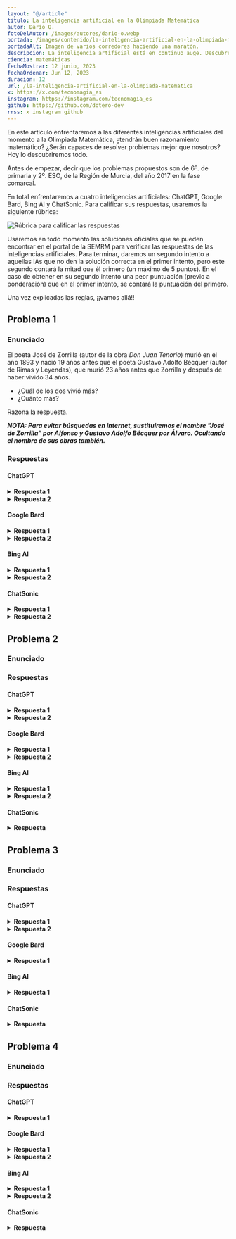 ```yaml
---
layout: "@/article"
titulo: La inteligencia artificial en la Olimpiada Matemática
autor: Darío O.
fotoDelAutor: /images/autores/dario-o.webp
portada: /images/contenido/la-inteligencia-artificial-en-la-olimpiada-matematica/portada.webp
portadaAlt: Imagen de varios corredores haciendo una maratón.
descripcion: La inteligencia artificial está en continuo auge. Descubre su poder en este artículo.
ciencia: matemáticas
fechaMostrar: 12 junio, 2023
fechaOrdenar: Jun 12, 2023
duracion: 12
url: /la-inteligencia-artificial-en-la-olimpiada-matematica
x: https://x.com/tecnomagia_es
instagram: https://instagram.com/tecnomagia_es
github: https://github.com/dotero-dev
rrss: x instagram github
---
```


En este artículo enfrentaremos a las diferentes inteligencias artificiales del momento a la Olimpiada Matemática, ¿tendrán buen razonamiento matemático? ¿Serán capaces de resolver problemas mejor que nosotros? Hoy lo descubriremos todo.

Antes de empezar, decir que los problemas propuestos son de 6º. de primaria y 2º. ESO, de la Región de Murcia, del año 2017 en la fase comarcal.

En total enfrentaremos a cuatro inteligencias artificiales: ChatGPT, Google Bard, Bing AI y ChatSonic. Para calificar sus respuestas, usaremos la siguiente rúbrica:

![Rúbrica para calificar las respuestas](/images/contenido/la-inteligencia-artificial-en-la-olimpiada-matematica/rubrica.webp)

Usaremos en todo momento las soluciones oficiales que se pueden encontrar en el portal de la SEMRM para verificar las respuestas de las inteligencias artificiales. Para terminar, daremos un segundo intento a aquellas IAs que no den la solución correcta en el primer intento, pero este segundo contará la mitad que él primero (un máximo de 5 puntos). En el caso de obtener en su segundo intento una peor puntuación (previo a ponderación) que en el primer intento, se contará la puntuación del primero.

Una vez explicadas las reglas, ¡¡vamos allá!!

## Problema 1

### Enunciado

El poeta José de Zorrilla (autor de la obra *Don Juan Tenorio*) murió en el año 1893 y nació 19 años antes que el poeta Gustavo Adolfo Bécquer (autor de Rimas y Leyendas), que murió 23 años antes que Zorrilla y después de haber vivido 34 años.

- ¿Cuál de los dos vivió más?
- ¿Cuánto más?

Razona la respuesta.

***NOTA: Para evitar búsquedas en internet, sustituiremos el nombre "José de Zorrilla" por Alfonso y Gustavo Adolfo Bécquer por Álvaro. Ocultando el nombre de sus obras también.***

### Respuestas

#### ChatGPT

<details>
<summary><b>Respuesta 1</b></summary>
Para resolver este problema, vamos a analizar la información proporcionada:

1.	Alfonso murió en el año 1893.
2.	Álvaro nació 19 años después que Alfonso.
3.	Álvaro murió 23 años antes que Alfonso.
4.	Álvaro vivió 34 años.

A partir de esta información, podemos calcular los años de vida de Alfonso:
1.	Alfonso vivió hasta el año en el que murió, que es 1893.
2.	Restamos los años de vida de Álvaro (34 años) a la fecha de muerte de Alfonso: 1893 - 34 = 1859.
3.	Esto significa que Alfonso nació en el año 1859.

Ahora podemos comparar los años de vida de Alfonso y Álvaro:

- Alfonso vivió desde 1859 hasta 1893, lo que equivale a 34 años.
- Álvaro vivió desde su nacimiento hasta su muerte, que son 34 años en total.

Por lo tanto, ambos vivieron la misma cantidad de años: 34 años.

En resumen, ninguno de los dos vivió más que el otro, ya que ambos vivieron exactamente 34 años.
</details>

<details>
<summary><b>Respuesta 2</b></summary>
Para responder a estas preguntas, vamos a analizar la información proporcionada:

- Alfonso murió en el año 1893 y vivió un total de 34 años.
- Álvaro murió 23 años antes que Alfonso.

Si Álvaro murió 23 años antes que Alfonso y Alfonso vivió 34 años, podemos calcular el año de nacimiento de Álvaro sumando 23 años al año de la muerte de Alfonso.

Año de nacimiento de Álvaro = Año de muerte de Alfonso + 23

Año de nacimiento de Álvaro = 1893 + 23 = 1916

Dado que Alfonso nació 19 años antes que Álvaro, podemos calcular el año de nacimiento de Alfonso restando 19 años al año de nacimiento de Álvaro.

Año de nacimiento de Alfonso = Año de nacimiento de Álvaro - 19

Año de nacimiento de Alfonso = 1916 - 19 = 1897

Ahora podemos determinar quién vivió más tiempo restando el año de nacimiento de Alfonso al año de muerte de Alfonso y comparándolo con el tiempo de vida de Álvaro.

Tiempo de vida de Alfonso = Año de muerte de Alfonso - Año de nacimiento de Alfonso

Tiempo de vida de Alfonso = 1893 - 1897 = -4

Esto indica que Alfonso habría muerto 4 años antes de su nacimiento, lo cual no tiene sentido. Es probable que haya un error en la información proporcionada o en los cálculos realizados. Por lo tanto, no se puede determinar quién vivió más ni cuánto más tiempo vivió sin información adicional o corrección de los datos.
</details>

#### Google Bard

<details>
<summary><b>Respuesta 1</b></summary>

</details>

<details>
<summary><b>Respuesta 2</b></summary>

</details>

#### Bing AI

<details>
<summary><b>Respuesta 1</b></summary>

</details>

<details>
<summary><b>Respuesta 2</b></summary>

</details>

#### ChatSonic

<details>
<summary><b>Respuesta 1</b></summary>

</details>

<details>
<summary><b>Respuesta 2</b></summary>

</details>

## Problema 2

### Enunciado

### Respuestas

#### ChatGPT

<details>
<summary><b>Respuesta 1</b></summary>

</details>

<details>
<summary><b>Respuesta 2</b></summary>

</details>

#### Google Bard

<details>
<summary><b>Respuesta 1</b></summary>

</details>

<details>
<summary><b>Respuesta 2</b></summary>

</details>

#### Bing AI

<details>
<summary><b>Respuesta 1</b></summary>

</details>

<details>
<summary><b>Respuesta 2</b></summary>

</details>

#### ChatSonic

<details>
<summary><b>Respuesta</b></summary>

</details>

## Problema 3

### Enunciado

### Respuestas

#### ChatGPT

<details>
<summary><b>Respuesta 1</b></summary>

</details>

<details>
<summary><b>Respuesta 2</b></summary>

</details>

#### Google Bard

<details>
<summary><b>Respuesta 1</b></summary>

</details>

#### Bing AI

<details>
<summary><b>Respuesta 1</b></summary>

</details>


#### ChatSonic

<details>
<summary><b>Respuesta</b></summary>

</details>

## Problema 4

### Enunciado

### Respuestas

#### ChatGPT

<details>
<summary><b>Respuesta 1</b></summary>

</details>

#### Google Bard

<details>
<summary><b>Respuesta 1</b></summary>

</details>

<details>
<summary><b>Respuesta 2</b></summary>

</details>

#### Bing AI

<details>
<summary><b>Respuesta 1</b></summary>

</details>

<details>
<summary><b>Respuesta 2</b></summary>

</details>

#### ChatSonic

<details>
<summary><b>Respuesta</b></summary>

</details>
